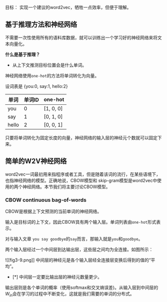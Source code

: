 目标：
实现一个建议的word2vec，牺牲一点效率，但便于理解。

## 基于推理方法和神经网络

不需要一次性使用所有的语料库数据，就可以训练出一个学习好的神经网络来将文本向量化。

**什么是基于推理？**
- 从上下文推测目标位置会是什么单词。

神经网络使用`one-hot`的方法将单词转化为向量。

设词表是 {you:0, say:1, hello:2}

| 单词    | 单词ID | one-hot   |
| ----- | ---- | --------- |
| you   | 0    | [1, 0, 0] |
| say   | 1    | [0, 1, 0] |
| hello | 2    | [0, 0, 1] |

只要将单词转化为固定长度的向量，神经网络的输入层的神经元个数就可以固定下来。

## 简单的W2V神经网络

word2vec一词最初用来指程序或者工具，但是随着该词的流行，在某些语境下，也指神经网络的模型。正确地说，CBOW模型和 skip-gram模型是word2vec中使用的两个神经网络。本节我们将主要讨论CBOW模型。

### CBOW continuous bag-of-words
CBOW是根据上下文预测的当前单词的神经网络。

输入是目标词的上下文，因此CBOW具有两个输入层。单词列表由`one-hot`形式表示。

对与输入文章 `you say goodbye`的`say`而言，那输入就是`you`和`goodbye`。

两个输入层经过一个中间层到达输出层，这些层之间均为全连接。如图所示：

![[fig3-9.png]]
中间层的神经元是各个输入层经全连接层变换后得到的值的“平均”。
- [*]  中间层一定要比输出层的神经元数量更少。

输出层则是各个单词的概率（使用softmax和交叉熵误差)。从输入层到中间层的$W_{in}$会在学习的过程中不断变化，这就是我们需要的单词的分布式。


